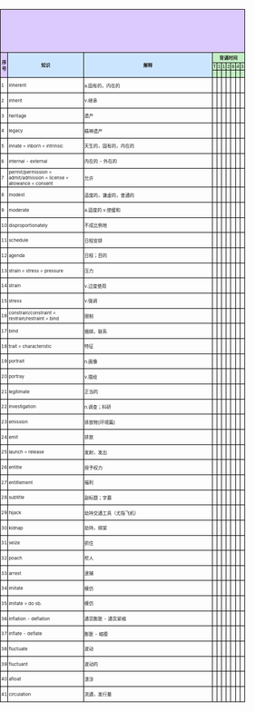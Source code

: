 <!DOCTYPE html>
<html lang="en">
<head>
    <meta charset="UTF-8">
    <meta name="viewport" content="width=device-width, initial-scale=1.0">
    <title>Wordlist</title>
    <style>
        body {
            font-size: 12px;
            margin: 0;
            padding: 0;
        }
        table {
            width: 100%;
            max-width: 210mm;
            border-collapse: collapse;
        }
        td {
            border: 1px solid black;
            padding: 1px;
            font-size: 8px;
        }
        th {
            vertical-align: middle;
            text-align: center;
        }
        .title-row td {
            background-color: white;
            font-size: 18pt;
            font-weight: bold;
            height: 20mm;
            text-align: center;
            vertical-align: middle;
        }
        h1 {
            text-align: center;
            vertical-align: middle;
        }
    </style>
</head>
<body>
    <table>
        <tr class="title-row">
            <td colspan="10" style="background-color: #dcc9fd;text-align: center; vertical-align: middle;"></td>
        </tr>
        <tr style='height:5mm'>
            <td rowspan=3 height=5 style="height:5mm;background-color: #dcc9fd;text-align: center; vertical-align: middle;font-weight: bold;">序号</td>
            <td rowspan=3 height=5 style="height:5mm;width: 40mm; background-color: #cce5ff; text-align: center; vertical-align: middle;font-weight: bold;">知识</td>
            <td rowspan=3 height=5 style="height:5mm;width: 80mm;background-color: #cce5ff;text-align: center; vertical-align: middle;font-weight: bold;">解释</td>
            <td colspan=7 style="height:2mm;width: 60mm;background-color: #c4efc5;text-align: center;font-weight: bold;">背诵时间</td>
        </tr>
        <tr style="height:2mm;background-color: #c4efc5;">
            <td>T</td>
            <td>1</td>
            <td>1</td>
            <td>2</td>
            <td>6</td>
            <td>4</td>
            <td>3</td>
        </tr>
        <tr style="height:1mm;background-color: #c4efc5;">
            <td>&nbsp;</td>
            <td>&nbsp;</td>
            <td>&nbsp;</td>
            <td>&nbsp;</td>
            <td>&nbsp;</td>
            <td>&nbsp;</td>
            <td>&nbsp;</td>
        </tr>
    <tbody>
<tr style='height:20pt'>
    <td>1</td>
    <td>inherent</td>
    <td>a.固有的，内在的</td>
    <td>&nbsp;</td>
    <td>&nbsp;</td>
    <td>&nbsp;</td>
    <td>&nbsp;</td>
    <td>&nbsp;</td>
    <td>&nbsp;</td>
    <td>&nbsp;</td>
</tr>
<tr style='height:20pt'>
    <td>2</td>
    <td>inherit</td>
    <td>v.继承</td>
    <td>&nbsp;</td>
    <td>&nbsp;</td>
    <td>&nbsp;</td>
    <td>&nbsp;</td>
    <td>&nbsp;</td>
    <td>&nbsp;</td>
    <td>&nbsp;</td>
</tr>
<tr style='height:20pt'>
    <td>3</td>
    <td>heritage</td>
    <td>遗产</td>
    <td>&nbsp;</td>
    <td>&nbsp;</td>
    <td>&nbsp;</td>
    <td>&nbsp;</td>
    <td>&nbsp;</td>
    <td>&nbsp;</td>
    <td>&nbsp;</td>
</tr>
<tr style='height:20pt'>
    <td>4</td>
    <td>legacy</td>
    <td>精神遗产</td>
    <td>&nbsp;</td>
    <td>&nbsp;</td>
    <td>&nbsp;</td>
    <td>&nbsp;</td>
    <td>&nbsp;</td>
    <td>&nbsp;</td>
    <td>&nbsp;</td>
</tr>
<tr style='height:20pt'>
    <td>5</td>
    <td>innate = inborn = intrinsic</td>
    <td>天生的，固有的，内在的</td>
    <td>&nbsp;</td>
    <td>&nbsp;</td>
    <td>&nbsp;</td>
    <td>&nbsp;</td>
    <td>&nbsp;</td>
    <td>&nbsp;</td>
    <td>&nbsp;</td>
</tr>
<tr style='height:20pt'>
    <td>6</td>
    <td>internal - external</td>
    <td>内在的 - 外在的</td>
    <td>&nbsp;</td>
    <td>&nbsp;</td>
    <td>&nbsp;</td>
    <td>&nbsp;</td>
    <td>&nbsp;</td>
    <td>&nbsp;</td>
    <td>&nbsp;</td>
</tr>
<tr style='height:20pt'>
    <td>7</td>
    <td>permit/permission = admit/admission = license = allowance = consent</td>
    <td>允许</td>
    <td>&nbsp;</td>
    <td>&nbsp;</td>
    <td>&nbsp;</td>
    <td>&nbsp;</td>
    <td>&nbsp;</td>
    <td>&nbsp;</td>
    <td>&nbsp;</td>
</tr>
<tr style='height:20pt'>
    <td>8</td>
    <td>modest</td>
    <td>适度的，谦虚的，普通的</td>
    <td>&nbsp;</td>
    <td>&nbsp;</td>
    <td>&nbsp;</td>
    <td>&nbsp;</td>
    <td>&nbsp;</td>
    <td>&nbsp;</td>
    <td>&nbsp;</td>
</tr>
<tr style='height:20pt'>
    <td>9</td>
    <td>moderate</td>
    <td>a.适度的 v.使缓和</td>
    <td>&nbsp;</td>
    <td>&nbsp;</td>
    <td>&nbsp;</td>
    <td>&nbsp;</td>
    <td>&nbsp;</td>
    <td>&nbsp;</td>
    <td>&nbsp;</td>
</tr>
<tr style='height:20pt'>
    <td>10</td>
    <td>disproportionately</td>
    <td>不成比例地</td>
    <td>&nbsp;</td>
    <td>&nbsp;</td>
    <td>&nbsp;</td>
    <td>&nbsp;</td>
    <td>&nbsp;</td>
    <td>&nbsp;</td>
    <td>&nbsp;</td>
</tr>
<tr style='height:20pt'>
    <td>11</td>
    <td>schedule</td>
    <td>日程安排</td>
    <td>&nbsp;</td>
    <td>&nbsp;</td>
    <td>&nbsp;</td>
    <td>&nbsp;</td>
    <td>&nbsp;</td>
    <td>&nbsp;</td>
    <td>&nbsp;</td>
</tr>
<tr style='height:20pt'>
    <td>12</td>
    <td>agenda</td>
    <td>日程；目的</td>
    <td>&nbsp;</td>
    <td>&nbsp;</td>
    <td>&nbsp;</td>
    <td>&nbsp;</td>
    <td>&nbsp;</td>
    <td>&nbsp;</td>
    <td>&nbsp;</td>
</tr>
<tr style='height:20pt'>
    <td>13</td>
    <td>strain = stress = pressure</td>
    <td>压力</td>
    <td>&nbsp;</td>
    <td>&nbsp;</td>
    <td>&nbsp;</td>
    <td>&nbsp;</td>
    <td>&nbsp;</td>
    <td>&nbsp;</td>
    <td>&nbsp;</td>
</tr>
<tr style='height:20pt'>
    <td>14</td>
    <td>strain</td>
    <td>v.过度使用</td>
    <td>&nbsp;</td>
    <td>&nbsp;</td>
    <td>&nbsp;</td>
    <td>&nbsp;</td>
    <td>&nbsp;</td>
    <td>&nbsp;</td>
    <td>&nbsp;</td>
</tr>
<tr style='height:20pt'>
    <td>15</td>
    <td>stress</td>
    <td>v.强调</td>
    <td>&nbsp;</td>
    <td>&nbsp;</td>
    <td>&nbsp;</td>
    <td>&nbsp;</td>
    <td>&nbsp;</td>
    <td>&nbsp;</td>
    <td>&nbsp;</td>
</tr>
<tr style='height:20pt'>
    <td>16</td>
    <td>constrain/constraint = restrain/restraint = bind</td>
    <td>限制</td>
    <td>&nbsp;</td>
    <td>&nbsp;</td>
    <td>&nbsp;</td>
    <td>&nbsp;</td>
    <td>&nbsp;</td>
    <td>&nbsp;</td>
    <td>&nbsp;</td>
</tr>
<tr style='height:20pt'>
    <td>17</td>
    <td>bind</td>
    <td>捆绑，联系</td>
    <td>&nbsp;</td>
    <td>&nbsp;</td>
    <td>&nbsp;</td>
    <td>&nbsp;</td>
    <td>&nbsp;</td>
    <td>&nbsp;</td>
    <td>&nbsp;</td>
</tr>
<tr style='height:20pt'>
    <td>18</td>
    <td>trait = characteristic</td>
    <td>特征</td>
    <td>&nbsp;</td>
    <td>&nbsp;</td>
    <td>&nbsp;</td>
    <td>&nbsp;</td>
    <td>&nbsp;</td>
    <td>&nbsp;</td>
    <td>&nbsp;</td>
</tr>
<tr style='height:20pt'>
    <td>19</td>
    <td>portrait</td>
    <td>n.画像</td>
    <td>&nbsp;</td>
    <td>&nbsp;</td>
    <td>&nbsp;</td>
    <td>&nbsp;</td>
    <td>&nbsp;</td>
    <td>&nbsp;</td>
    <td>&nbsp;</td>
</tr>
<tr style='height:20pt'>
    <td>20</td>
    <td>portray</td>
    <td>v.描绘</td>
    <td>&nbsp;</td>
    <td>&nbsp;</td>
    <td>&nbsp;</td>
    <td>&nbsp;</td>
    <td>&nbsp;</td>
    <td>&nbsp;</td>
    <td>&nbsp;</td>
</tr>
<tr style='height:20pt'>
    <td>21</td>
    <td>legitimate</td>
    <td>正当的</td>
    <td>&nbsp;</td>
    <td>&nbsp;</td>
    <td>&nbsp;</td>
    <td>&nbsp;</td>
    <td>&nbsp;</td>
    <td>&nbsp;</td>
    <td>&nbsp;</td>
</tr>
<tr style='height:20pt'>
    <td>22</td>
    <td>investigation</td>
    <td>n.调查；科研</td>
    <td>&nbsp;</td>
    <td>&nbsp;</td>
    <td>&nbsp;</td>
    <td>&nbsp;</td>
    <td>&nbsp;</td>
    <td>&nbsp;</td>
    <td>&nbsp;</td>
</tr>
<tr style='height:20pt'>
    <td>23</td>
    <td>emission</td>
    <td>排放物[环境篇]</td>
    <td>&nbsp;</td>
    <td>&nbsp;</td>
    <td>&nbsp;</td>
    <td>&nbsp;</td>
    <td>&nbsp;</td>
    <td>&nbsp;</td>
    <td>&nbsp;</td>
</tr>
<tr style='height:20pt'>
    <td>24</td>
    <td>emit</td>
    <td>排放</td>
    <td>&nbsp;</td>
    <td>&nbsp;</td>
    <td>&nbsp;</td>
    <td>&nbsp;</td>
    <td>&nbsp;</td>
    <td>&nbsp;</td>
    <td>&nbsp;</td>
</tr>
<tr style='height:20pt'>
    <td>25</td>
    <td>launch = release</td>
    <td>发射，发出</td>
    <td>&nbsp;</td>
    <td>&nbsp;</td>
    <td>&nbsp;</td>
    <td>&nbsp;</td>
    <td>&nbsp;</td>
    <td>&nbsp;</td>
    <td>&nbsp;</td>
</tr>
<tr style='height:20pt'>
    <td>26</td>
    <td>entitle</td>
    <td>授予权力</td>
    <td>&nbsp;</td>
    <td>&nbsp;</td>
    <td>&nbsp;</td>
    <td>&nbsp;</td>
    <td>&nbsp;</td>
    <td>&nbsp;</td>
    <td>&nbsp;</td>
</tr>
<tr style='height:20pt'>
    <td>27</td>
    <td>entitlement</td>
    <td>福利</td>
    <td>&nbsp;</td>
    <td>&nbsp;</td>
    <td>&nbsp;</td>
    <td>&nbsp;</td>
    <td>&nbsp;</td>
    <td>&nbsp;</td>
    <td>&nbsp;</td>
</tr>
<tr style='height:20pt'>
    <td>28</td>
    <td>subtitle</td>
    <td>副标题；字幕</td>
    <td>&nbsp;</td>
    <td>&nbsp;</td>
    <td>&nbsp;</td>
    <td>&nbsp;</td>
    <td>&nbsp;</td>
    <td>&nbsp;</td>
    <td>&nbsp;</td>
</tr>
<tr style='height:20pt'>
    <td>29</td>
    <td>hijack</td>
    <td>劫持交通工具（尤指飞机）</td>
    <td>&nbsp;</td>
    <td>&nbsp;</td>
    <td>&nbsp;</td>
    <td>&nbsp;</td>
    <td>&nbsp;</td>
    <td>&nbsp;</td>
    <td>&nbsp;</td>
</tr>
<tr style='height:20pt'>
    <td>30</td>
    <td>kidnap</td>
    <td>劫持，绑架</td>
    <td>&nbsp;</td>
    <td>&nbsp;</td>
    <td>&nbsp;</td>
    <td>&nbsp;</td>
    <td>&nbsp;</td>
    <td>&nbsp;</td>
    <td>&nbsp;</td>
</tr>
<tr style='height:20pt'>
    <td>31</td>
    <td>seize</td>
    <td>抓住</td>
    <td>&nbsp;</td>
    <td>&nbsp;</td>
    <td>&nbsp;</td>
    <td>&nbsp;</td>
    <td>&nbsp;</td>
    <td>&nbsp;</td>
    <td>&nbsp;</td>
</tr>
<tr style='height:20pt'>
    <td>32</td>
    <td>poach</td>
    <td>挖人</td>
    <td>&nbsp;</td>
    <td>&nbsp;</td>
    <td>&nbsp;</td>
    <td>&nbsp;</td>
    <td>&nbsp;</td>
    <td>&nbsp;</td>
    <td>&nbsp;</td>
</tr>
<tr style='height:20pt'>
    <td>33</td>
    <td>arrest</td>
    <td>逮捕</td>
    <td>&nbsp;</td>
    <td>&nbsp;</td>
    <td>&nbsp;</td>
    <td>&nbsp;</td>
    <td>&nbsp;</td>
    <td>&nbsp;</td>
    <td>&nbsp;</td>
</tr>
<tr style='height:20pt'>
    <td>34</td>
    <td>imitate</td>
    <td>模仿</td>
    <td>&nbsp;</td>
    <td>&nbsp;</td>
    <td>&nbsp;</td>
    <td>&nbsp;</td>
    <td>&nbsp;</td>
    <td>&nbsp;</td>
    <td>&nbsp;</td>
</tr>
<tr style='height:20pt'>
    <td>35</td>
    <td>imitate = do sb.</td>
    <td>模仿</td>
    <td>&nbsp;</td>
    <td>&nbsp;</td>
    <td>&nbsp;</td>
    <td>&nbsp;</td>
    <td>&nbsp;</td>
    <td>&nbsp;</td>
    <td>&nbsp;</td>
</tr>
<tr style='height:20pt'>
    <td>36</td>
    <td>inflation - deflation</td>
    <td>通货膨胀 - 通货紧缩</td>
    <td>&nbsp;</td>
    <td>&nbsp;</td>
    <td>&nbsp;</td>
    <td>&nbsp;</td>
    <td>&nbsp;</td>
    <td>&nbsp;</td>
    <td>&nbsp;</td>
</tr>
<tr style='height:20pt'>
    <td>37</td>
    <td>inflate - deflate</td>
    <td>膨胀 - 缩瘪</td>
    <td>&nbsp;</td>
    <td>&nbsp;</td>
    <td>&nbsp;</td>
    <td>&nbsp;</td>
    <td>&nbsp;</td>
    <td>&nbsp;</td>
    <td>&nbsp;</td>
</tr>
<tr style='height:20pt'>
    <td>38</td>
    <td>fluctuate</td>
    <td>波动</td>
    <td>&nbsp;</td>
    <td>&nbsp;</td>
    <td>&nbsp;</td>
    <td>&nbsp;</td>
    <td>&nbsp;</td>
    <td>&nbsp;</td>
    <td>&nbsp;</td>
</tr>
<tr style='height:20pt'>
    <td>39</td>
    <td>fluctuant</td>
    <td>波动的</td>
    <td>&nbsp;</td>
    <td>&nbsp;</td>
    <td>&nbsp;</td>
    <td>&nbsp;</td>
    <td>&nbsp;</td>
    <td>&nbsp;</td>
    <td>&nbsp;</td>
</tr>
<tr style='height:20pt'>
    <td>40</td>
    <td>afloat</td>
    <td>漂浮</td>
    <td>&nbsp;</td>
    <td>&nbsp;</td>
    <td>&nbsp;</td>
    <td>&nbsp;</td>
    <td>&nbsp;</td>
    <td>&nbsp;</td>
    <td>&nbsp;</td>
</tr>
<tr style='height:20pt'>
    <td>41</td>
    <td>circulation</td>
    <td>流通，发行量</td>
    <td>&nbsp;</td>
    <td>&nbsp;</td>
    <td>&nbsp;</td>
    <td>&nbsp;</td>
    <td>&nbsp;</td>
    <td>&nbsp;</td>
    <td>&nbsp;</td>
</tr>
    </tbody>
</table>
</body>
</html>
